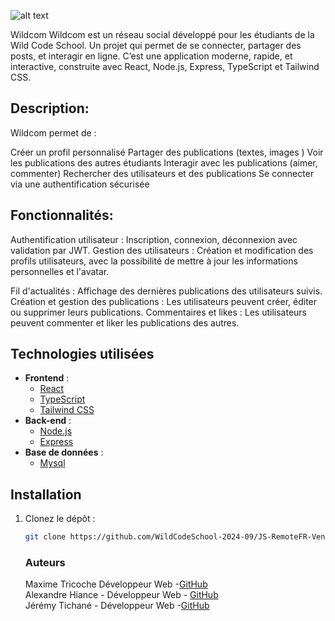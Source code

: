 ![alt text](Imgwildcom.png)

Wildcom
Wildcom est un réseau social développé pour les étudiants de la Wild Code School. Un projet qui permet de se connecter, partager des posts, et interagir en ligne. C’est une application moderne, rapide, et interactive, construite avec React, Node.js, Express, TypeScript et Tailwind CSS.

## **Description:**

Wildcom permet de :

Créer un profil personnalisé
Partager des publications (textes, images )
Voir les publications des autres étudiants
Interagir avec les publications (aimer, commenter)
Rechercher des utilisateurs et des publications
Se connecter via une authentification sécurisée

## **Fonctionnalités:**

Authentification utilisateur : Inscription, connexion, déconnexion avec validation par JWT.
Gestion des utilisateurs : Création et modification des profils utilisateurs, avec la possibilité de mettre à jour les informations personnelles et l'avatar.

Fil d'actualités :
Affichage des dernières publications des utilisateurs suivis.
Création et gestion des publications :
Les utilisateurs peuvent créer, éditer ou supprimer leurs publications.
Commentaires et likes :
Les utilisateurs peuvent commenter et liker les publications des autres.

## **Technologies utilisées**

- **Frontend** :
  - [React](https://reactjs.com/)
  - [TypeScript](https://typescriptlang.org/)
  - [Tailwind CSS](https://tailwindcss.com/)
- **Back-end** :
  - [Node.js](https://nodejs.org/)
  - [Express](https://expressjs.com/)
- **Base de données** :
  - [Mysql](https://www.mysql.com/)

## **Installation**

1. Clonez le dépôt :

   ```bash
   git clone https://github.com/WildCodeSchool-2024-09/JS-RemoteFR-Vendangeurs-P3-WildCom
   ```

   ### Auteurs

   Maxime Tricoche Développeur Web -[GitHub](https://github.com/maximetricoche)  
   Alexandre Hiance - Développeur Web - [GitHub](https://github.com/Alexandre-Hiance)  
   Jérémy Tichané - Développeur Web -[GitHub](https://github.com/jerem2802)
